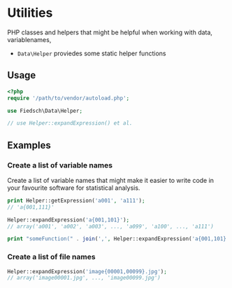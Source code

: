# Utilities 

PHP classes and helpers that might be helpful when working with data, variablenames, 
 
 * `Data\Helper` proviedes some static helper functions

 
## Usage

```php
<?php
require '/path/to/vendor/autoload.php';

use Fiedsch\Data\Helper;

// use Helper::expandExpression() et al.
```


## Examples


### Create a list of variable names  

Create a list of variable names that might make it easier to write code in your favourite software for 
statistical analysis.
 
```php
print Helper::getExpression('a001', 'a111'); 
// 'a{001,111}' 

Helper::expandExpression('a{001,101}'); 
// array('a001', 'a002', 'a003', ..., 'a099', 'a100', ..., 'a111')

print "someFunction(" . join(',', Helper::expandExpression('a{001,101}')) . ");"; 
```


### Create a list of file names

```php
Helper::expandExpression('image{00001,00099}.jpg');
// array('image00001.jpg', ..., 'image00099.jpg') 
```
